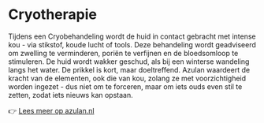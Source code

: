 # Cryotherapie

Tijdens een Cryobehandeling wordt de huid in contact gebracht met intense kou - via stikstof, koude lucht of tools. Deze behandeling wordt geadviseerd om zwelling te verminderen, poriën te verfijnen en de bloedsomloop te stimuleren. De huid wordt wakker geschud, als bij een winterse wandeling langs het water. De prikkel is kort, maar doeltreffend. Azulan waardeert de kracht van de elementen, ook die van kou, zolang ze met voorzichtigheid worden ingezet - dus niet om te forceren, maar om iets ouds even stil te zetten, zodat iets nieuws kan opstaan.

👉 [Lees meer op azulan.nl](https://azulan.nl/atlas/cryotherapie)